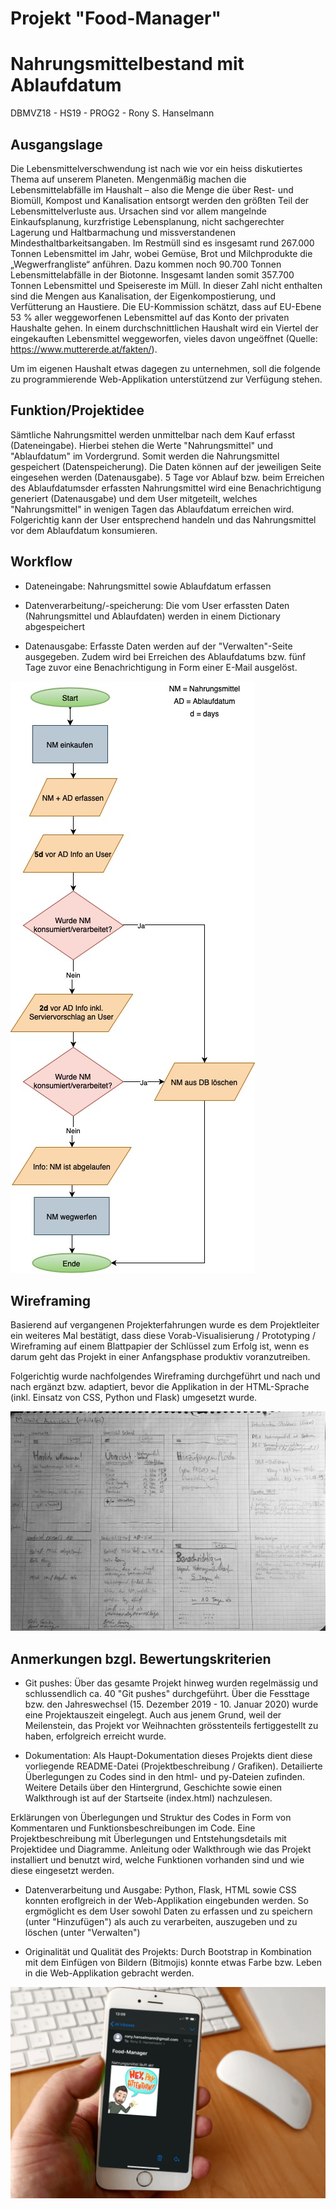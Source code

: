 # Projekt "Food-Manager"
# Nahrungsmittelbestand mit Ablaufdatum
DBMVZ18 - HS19 - PROG2 - Rony S. Hanselmann


## Ausgangslage
Die Lebensmittelverschwendung ist nach wie vor ein heiss diskutiertes Thema auf unserem Planeten. Mengenmäßig machen die Lebensmittelabfälle im Haushalt – also die Menge die über Rest- und Biomüll, Kompost und Kanalisation entsorgt werden den größten Teil der Lebensmittelverluste aus. Ursachen sind vor allem mangelnde Einkaufsplanung, kurzfristige Lebensplanung, nicht sachgerechter Lagerung und Haltbarmachung und missverstandenen Mindesthaltbarkeitsangaben.
Im Restmüll sind es insgesamt rund 267.000 Tonnen Lebensmittel im Jahr, wobei Gemüse, Brot und Milchprodukte die „Wegwerfrangliste“ anführen. Dazu kommen noch 90.700 Tonnen Lebensmittelabfälle in der Biotonne. Insgesamt landen somit 357.700 Tonnen Lebensmittel und Speisereste im Müll. In dieser Zahl nicht enthalten sind die Mengen aus Kanalisation, der Eigenkompostierung, und Verfütterung an Haustiere. Die EU-Kommission schätzt, dass auf EU-Ebene 53 % aller weggeworfenen Lebensmittel auf das Konto der privaten Haushalte gehen. In einem durchschnittlichen Haushalt wird ein Viertel der eingekauften Lebensmittel weggeworfen, vieles davon ungeöffnet (Quelle: https://www.muttererde.at/fakten/).

Um im eigenen Haushalt etwas dagegen zu unternehmen, soll die folgende zu programmierende Web-Applikation unterstützend zur Verfügung stehen. 

## Funktion/Projektidee
Sämtliche Nahrungsmittel werden unmittelbar nach dem Kauf erfasst (Dateneingabe). Hierbei stehen die Werte "Nahrungsmittel" und "Ablaufdatum" im Vordergrund. Somit werden die Nahrungsmittel gespeichert (Datenspeicherung). Die Daten können auf der jeweiligen Seite eingesehen werden (Datenausgabe). 5 Tage vor Ablauf bzw. beim Erreichen des Ablaufdatumsder erfassten Nahrungsmittel wird eine Benachrichtigung generiert (Datenausgabe) und dem User mitgeteilt, welches "Nahrungsmittel" in wenigen Tagen das Ablaufdatum erreichen wird. Folgerichtig kann der User entsprechend handeln und das Nahrungsmittel vor dem Ablaufdatum konsumieren.


## Workflow
* Dateneingabe:
Nahrungsmittel sowie Ablaufdatum erfassen

* Datenverarbeitung/-speicherung:
Die vom User erfassten Daten (Nahrungsmittel und Ablaufdaten) werden in einem Dictionary abgespeichert
	
* Datenausgabe:
Erfasste Daten werden auf der "Verwalten"-Seite ausgegeben. Zudem wird bei Erreichen des Ablaufdatums bzw. fünf Tage zuvor eine Benachrichtigung in Form einer E-Mail ausgelöst. 


![Ablaufdiagramm](docs/prog2projectv4.jpg)


## Wireframing
Basierend auf vergangenen Projekterfahrungen wurde es dem Projektleiter ein weiteres Mal bestätigt, dass diese Vorab-Visualisierung / Prototyping / Wireframing auf einem Blattpapier der Schlüssel zum Erfolg ist, wenn es darum geht das Projekt in einer Anfangsphase produktiv voranzutreiben.

Folgerichtig wurde nachfolgendes Wireframing durchgeführt und nach und nach ergänzt bzw. adaptiert, bevor die Applikation in der HTML-Sprache (inkl. Einsatz von CSS, Python und Flask) umgesetzt wurde.

![Wireframing](docs/wireframing_v2.jpg)


## Anmerkungen bzgl. Bewertungskriterien

* Git pushes: Über das gesamte Projekt hinweg wurden regelmässig und schlussendlich ca. 40 "Git pushes" durchgeführt. Über die Fessttage bzw. den Jahreswechsel (15. Dezember 2019 - 10. Januar 2020) wurde eine Projektauszeit eingelegt. Auch aus jenem Grund, weil der Meilenstein, das Projekt vor Weihnachten grösstenteils fertiggestellt zu haben, erfolgreich erreicht wurde.

* Dokumentation: Als Haupt-Dokumentation dieses Projekts dient diese vorliegende README-Datei (Projektbeschreibung / Grafiken). Detailierte Überlegungen zu Codes sind in den html- und py-Dateien zufinden. Weitere Details über den Hintergrund, Geschichte sowie einen Walkthrough ist auf der Startseite (index.html) nachzulesen.

Erklärungen von Überlegungen und Struktur des Codes in Form von Kommentaren und Funktionsbeschreibungen im Code. Eine Projektbeschreibung mit Überlegungen und Entstehungsdetails mit Projektidee und Diagramme. Anleitung oder Walkthrough wie das Projekt installiert und benutzt wird, welche Funktionen vorhanden sind und wie diese eingesetzt werden.

* Datenverarbeitung und Ausgabe: Python, Flask, HTML sowie CSS konnten eroflgreich in der Web-Applikation eingebunden werden. So ergmöglicht es dem User sowohl Daten zu erfassen und zu speichern (unter "Hinzufügen") als auch zu verarbeiten, auszugeben und zu löschen (unter "Verwalten") 

* Originalität und Qualität des Projekts: Durch Bootstrap in Kombination mit dem Einfügen von Bildern (Bitmojis) konnte etwas Farbe bzw. Leben in die Web-Applikation gebracht werden.

![Wireframing](docs/Demo_eMail2.png)

